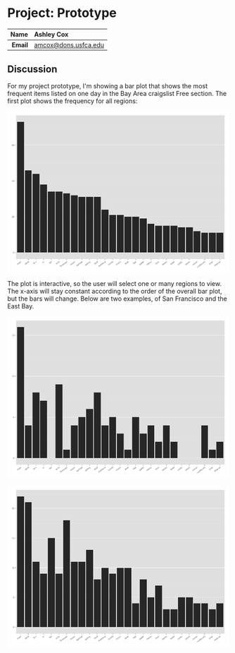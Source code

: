 Project: Prototype
==============================

| **Name**  | Ashley Cox  |
|----------:|:-------------|
| **Email** | amcox@dons.usfca.edu |

## Discussion ##

For my project prototype, I'm showing a bar plot that shows the most frequent items listed on one day in the Bay Area craigslist Free section. The first plot shows the frequency for all regions:

![](overall.png)

The plot is interactive, so the user will select one or many regions to view. The x-axis will stay constant according to the order of the overall bar plot, but the bars will change. Below are two examples, of San Francisco and the East Bay.

![](sfc.png)

![](eby.png)